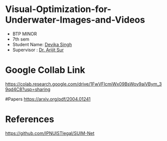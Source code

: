 # Visual-Optimization-for-Underwater-Images-and-Videos
- BTP MINOR
- 7th sem
- Student Name: [Devika Singh](https://www.linkedin.com/in/devika-singh-982436255/)
- Supervisor : [Dr. Arijit Sur](https://www.iitg.ac.in/arijit/)

# Google Collab Link
https://colab.research.google.com/drive/1FwVFlcmiWx09BsWov9aiVBym_39qd4C8?usp=sharing

#Papers
https://arxiv.org/pdf/2004.01241

# References
https://github.com/IPNUISTlegal/SUIM-Net
